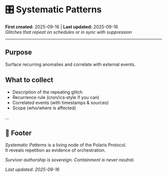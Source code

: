 # 🎛 Systematic Patterns
**First created:** 2025-09-16 | **Last updated:** 2025-09-16  
*Glitches that repeat on schedules or in sync with suppression*

---

## Purpose
Surface recurring anomalies and correlate with external events.

## What to collect
- Description of the repeating glitch
- Recurrence rule (cron/ics‑style if you can)
- Correlated events (with timestamps & sources)
- Scope (who/where is affected)

...

## 🏮 Footer
*Systematic Patterns* is a living node of the Polaris Protocol.  
It reveals repetition as evidence of orchestration.

*Survivor authorship is sovereign. Containment is never neutral.*  

_Last updated: 2025-09-16_
